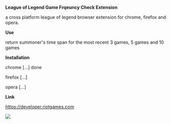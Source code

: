 __League of Legend Game Frqeuncy Check Extension__

a cross platform league of legend browser extension for chrome, firefox and opera.

__Use__

return summoner's time span for the most recent 3 games, 5 games and 10 games

__Installation__

chrome  [...] done
 
firefox [...]

opera   [...]

__Link__

https://developer.riotgames.com

<img src = "https://s3-us-west-1.amazonaws.com/riot-api/img/riot-api-landing.png">

